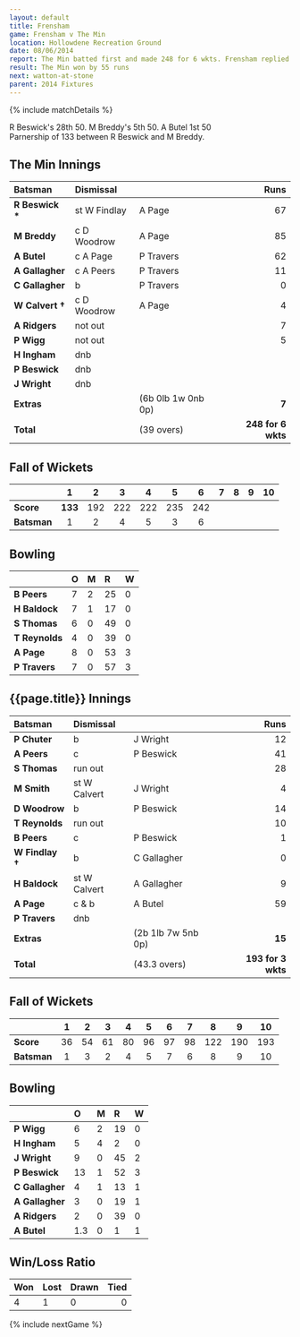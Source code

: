 ```yaml
---
layout: default
title: Frensham
game: Frensham v The Min
location: Hollowdene Recreation Ground
date: 08/06/2014
report: The Min batted first and made 248 for 6 wkts. Frensham replied with 193 all out
result: The Min won by 55 runs
next: watton-at-stone
parent: 2014 Fixtures
---
```


{% include matchDetails %}

R Beswick's 28th 50. M Breddy's 5th 50. A Butel 1st 50<br />
Parnership of 133 between R Beswick and M Breddy.

## The Min Innings

| Batsman | Dismissal |  | Runs |
|:---|:---|---|---:|
| **R Beswick &#42;** | st W Findlay | A Page | 67 |
| **M Breddy** | c D Woodrow | A Page | 85 |
| **A Butel** | c A Page | P Travers | 62 |
| **A Gallagher** | c A Peers | P Travers | 11 |
| **C Gallagher** | b | P Travers | 0 |
| **W Calvert &#8224;** | c D Woodrow | A Page | 4 |
| **A Ridgers** | not out |  | 7 |
| **P Wigg** | not out |  | 5 |
| **H Ingham** | dnb |  |  |
| **P Beswick** | dnb |  |  |
| **J Wright** | dnb |  |  |
| **Extras** | | (6b 0lb 1w 0nb 0p) | **7** |
| **Total** | | (39 overs) | **248 for 6 wkts** |

## Fall of Wickets

| | 1 | 2 | 3 | 4 | 5 | 6 | 7 | 8 | 9 | 10 |
|---|:---:|:---:|:---:|:---:|:---:|:---:|:---:|:---:|:---:|:---:|
| **Score** | **133** | 192 | 222 | 222 | 235 | 242 |  |  |  |  |
| **Batsman** | 1 | 2 | 4 | 5 | 3 | 6 |  |  |  |  |

## Bowling

| | O | M | R | W |
|---|:---|:---|:---|:---|
| **B Peers** | 7 | 2 | 25 | 0 |
| **H Baldock** | 7 | 1 | 17 | 0 |
| **S Thomas** | 6 | 0 | 49 | 0 |
| **T Reynolds** | 4 | 0 | 39 | 0 |
| **A Page** | 8 | 0 | 53 | 3 |
| **P Travers** | 7 | 0 | 57 | 3 |

## {{page.title}} Innings

| Batsman | Dismissal |  | Runs |
|:---|:---|---|---:|
| **P Chuter** | b | J Wright | 12 |
| **A Peers** | c | P Beswick | 41 |
| **S Thomas** | run out |  | 28 |
| **M Smith** | st W Calvert | J Wright | 4 |
| **D Woodrow** | b | P Beswick | 14 |
| **T Reynolds** | run out |  | 10 |
| **B Peers** | c | P Beswick | 1 |
| **W Findlay &#8224;** | b | C Gallagher | 0 |
| **H Baldock** | st W Calvert | A Gallagher | 9 |
| **A Page** | c & b | A Butel | 59 |
| **P Travers** | dnb |  |  |
| **Extras** | | (2b 1lb 7w 5nb 0p) | **15** |
| **Total** | | (43.3 overs) | **193 for 3 wkts** |

## Fall of Wickets

| | 1 | 2 | 3 | 4 | 5 | 6 | 7 | 8 | 9 | 10 |
|---|:---:|:---:|:---:|:---:|:---:|:---:|:---:|:---:|:---:|:---:|
| **Score** | 36 | 54 | 61 | 80 | 96 | 97 | 98 | 122 | 190 | 193 |
| **Batsman** | 1 | 3 | 2 | 4 | 5 | 7 | 6 | 8 | 9 | 10 |

## Bowling

| | O | M | R | W |
|---|:---|:---|:---|:---|
| **P Wigg** | 6 | 2 | 19 | 0 |
| **H Ingham** | 5 | 4 | 2 | 0 |
| **J Wright** | 9 | 0 | 45 | 2 |
| **P Beswick** | 13 | 1 | 52 | 3 |
| **C Gallagher** | 4 | 1 | 13 | 1 |
| **A Gallagher** | 3 | 0 | 19 | 1 |
| **A Ridgers** | 2 | 0 | 39 | 0 |
| **A Butel** | 1.3 | 0 | 1 | 1 |


## Win/Loss Ratio

| Won | Lost | Drawn | Tied |
|:---|:---|:---|---:|
| 4 | 1 | 0 | 0 |

{% include nextGame %}